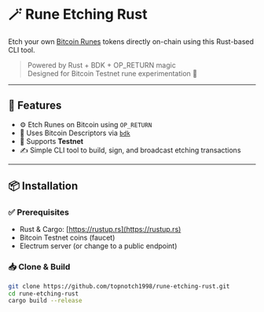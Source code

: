 # 🪄 Rune Etching Rust

Etch your own [Bitcoin Runes](https://docs.ordinals.com/runes.html) tokens directly on-chain using this Rust-based CLI tool.

> Powered by Rust + BDK + OP_RETURN magic  
> Designed for Bitcoin Testnet rune experimentation 🧪

---

## 🚀 Features

- ⚙️ Etch Runes on Bitcoin using `OP_RETURN`
- 🔐 Uses Bitcoin Descriptors via [`bdk`](https://github.com/bitcoindevkit/bdk)
- 🧪 Supports **Testnet**
- ✍️ Simple CLI tool to build, sign, and broadcast etching transactions

---

## 📦 Installation

### ✅ Prerequisites
- Rust & Cargo: [https://rustup.rs](https://rustup.rs)
- Bitcoin Testnet coins (faucet)
- Electrum server (or change to a public endpoint)

### 📥 Clone & Build

```bash
git clone https://github.com/topnotch1998/rune-etching-rust.git
cd rune-etching-rust
cargo build --release
